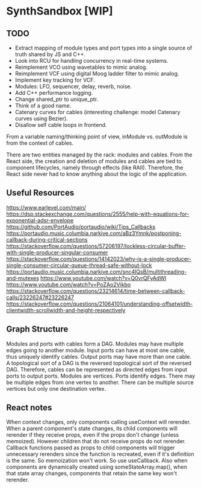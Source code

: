 # SynthSandbox [WIP]

## TODO

- Extract mapping of module types and port types into a single source of truth shared by JS and C++.
- Look into RCU for handling concurrency in real-time systems.
- Reimplement VCO using wavetables to mimic analog.
- Reimplement VCF using digital Moog ladder filter to mimic analog.
- Implement key tracking for VCF.
- Modules: LFO, sequencer, delay, reverb, noise.
- Add C++ performance logging.
- Change shared_ptr to unique_ptr.
- Think of a good name.
- Catenary curves for cables (interesting challenge: model Catenary curves using Bezier).
- Disallow self cable loops in frontend.

From a variable naming/thinking point of view, inModule vs. outModule is from the context of cables.

There are two entities managed by the rack: modules and cables.
From the React side, the creation and deletion of modules and cables are tied to component lifecycles, namely through effects (like RAII). Therefore, the React side never had to know anything about the logic of the application.

## Useful Resources

https://www.earlevel.com/main/
https://dsp.stackexchange.com/questions/2555/help-with-equations-for-exponential-adsr-envelope
https://github.com/PortAudio/portaudio/wiki/Tips_Callbacks
https://portaudio.music.columbia.narkive.com/aBz3Ymnk/postponing-callback-during-critical-sections
https://stackoverflow.com/questions/57206197/lockless-circular-buffer-with-single-producer-singular-consumer
https://stackoverflow.com/questions/14142023/why-is-a-single-producer-single-consumer-circular-queue-thread-safe-without-lock
https://portaudio.music.columbia.narkive.com/snc4IQsB/multithreading-and-mutexes
https://www.youtube.com/watch?v=Q0vrQFyAdWI
https://www.youtube.com/watch?v=PoZAo2Vikbo
https://stackoverflow.com/questions/23214614/time-between-callback-calls/23226247#23226247
https://stackoverflow.com/questions/21064101/understanding-offsetwidth-clientwidth-scrollwidth-and-height-respectively

## Graph Structure

Modules and ports with cables form a DAG.
Modules may have multiple edges going to another module.
Input ports can have at most one cable, thus uniquely identify cables.
Output ports may have more than one cable.
A topological sort of a DAG is the reversed topological sort of the reversed DAG. Therefore, cables can be represented as directed edges from input ports to output ports.
Modules are vertices. Ports identify edges. There may be multiple edges from one vertex to another.
There can be multiple source vertices but only one destination vertex.

## React notes

When context changes, only components calling useContext will rerender.
When a parent component's state changes, its child components will rerender if they receive props,
even if the props don't change (unless memoized). However children that do not receive props do not
rerender.
Callback functions passed as props to child components will trigger unnecessary rerenders since the
function is recreated, even if it's definition is the same. So memoization won't work. So use
useCallback.
Also when components are dynamically created using someStateArray.map(), when that state array changes,
components that retain the same key won't rerender.
